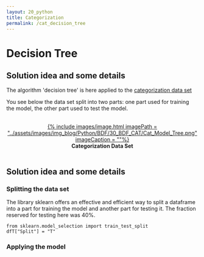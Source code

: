 ```yaml
---
layout: 20_python
title: Categorization
permalink: /cat_decision_tree
---
```



# Decision Tree

## Solution idea and some details 

 The algorithm 'decision tree' is here applied to the [categorization data set](cat_data_set) 

You see below the data set split into two parts: one part used for training the model, the other part used to test the model.


<br>
<center>
<a href="time_series_tooltip">
{% include images/image.html imagePath = "../assets/images/img_blog/Python/BDF/30_BDF_CAT/Cat_Model_Tree.png" imageCaption =  ""%}
</a>
<br><b>
Categorization Data Set
</b><br>
</center>
<br>


## Solution idea and some details 

### Splitting the data set
 
The library sklearn offers an effective and efficient way to split a dataframe into a part for training the model and another part for testing it. The fraction reserved for testing here was 40%. 

>
    from sklearn.model_selection import train_test_split
    dfT["Split"] = "T"


### Applying the model



